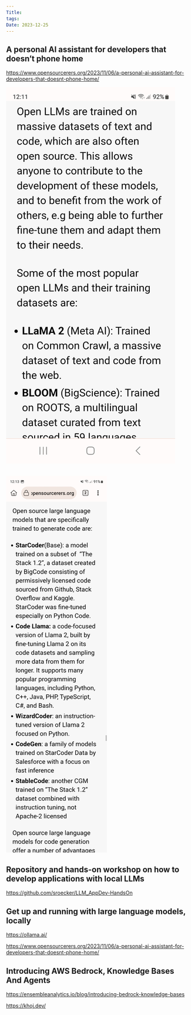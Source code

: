 ```yaml
---
Title: 
tags: 
Date: 2023-12-25
---
```


## A personal AI assistant for developers that doesn’t phone home

https://www.opensourcerers.org/2023/11/06/a-personal-ai-assistant-for-developers-that-doesnt-phone-home/


![](../_asset/Screenshot_20231225_121115_Kiwi%20Browser.jpg)

![](../_asset/Screenshot_20231225_121319_Kiwi%20Browser.jpg)
---
## Repository and hands-on workshop on how to develop applications with local LLMs

https://github.com/sroecker/LLM_AppDev-HandsOn


## Get up and running with large language models, locally
https://ollama.ai/


https://www.opensourcerers.org/2023/11/06/a-personal-ai-assistant-for-developers-that-doesnt-phone-home/


## Introducing AWS Bedrock, Knowledge Bases And Agents

https://ensembleanalytics.io/blog/introducing-bedrock-knowledge-bases

https://khoj.dev/
